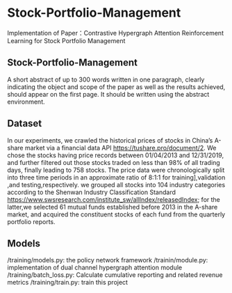 # Stock-Portfolio-Management
Implementation of Paper：Contrastive Hypergraph Attention Reinforcement Learning for Stock Portfolio Management
## Stock-Portfolio-Management
A short abstract of up to 300 words written in one paragraph, clearly indicating the object and scope of the paper as well as the results achieved, should appear on the first page. It should be written using the abstract environment.
## Dataset
In our experiments, we crawled the historical prices of stocks in China’s A-share market via a financial data API https://tushare.pro/document/2. We chose the stocks having price records between 01/04/2013 and 12/31/2019, and further filtered out those stocks traded on less than 98% of all trading days, finally leading to 758 stocks. The price data were chronologically split into three time periods in an approximate ratio of 8:1:1 for training],validation ,and testing,respectively.
we grouped all stocks into 104 industry categories according to the Shenwan Industry Classification Standard https://www.swsresearch.com/institute_sw/allIndex/releasedIndex; for the latter,we selected 61 mutual funds established before 2013 in the A-share market, and acquired the constituent stocks of each fund from the quarterly portfolio reports.
## Models
/training/models.py: the policy network framework
/trainin/module.py: implementation of dual channel hypergraph attention module
/training/batch_loss.py: Calculate cumulative reporting and related revenue metrics
/training/train.py: train this project
